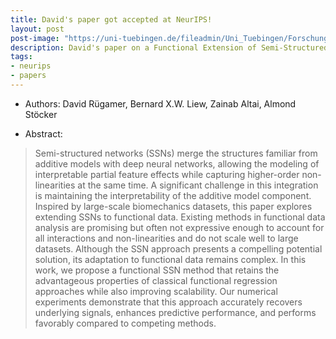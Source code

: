 ```yaml
---
title: David's paper got accepted at NeurIPS!
layout: post
post-image: "https://uni-tuebingen.de/fileadmin/Uni_Tuebingen/Forschung/Exzellenzinit/Cluster/Machine_Learning/Dokumente/1920px-Logo_for_Conference_on_Neural_Information_Processing_Systems.svg.png"
description: David's paper on a Functional Extension of Semi-Structured Networks was accepted at NeurIPS!
tags:
- neurips
- papers
---
```


- Authors: David Rügamer, Bernard X.W. Liew, Zainab Altai, Almond Stöcker

- Abstract:

> Semi-structured networks (SSNs) merge the structures familiar from additive models with deep neural networks, allowing the modeling of interpretable partial feature effects while capturing higher-order non-linearities at the same time. A significant challenge in this integration is maintaining the interpretability of the additive model component. Inspired by large-scale biomechanics datasets, this paper explores extending SSNs to functional data. Existing methods in functional data analysis are promising but often not expressive enough to account for all interactions and non-linearities and do not scale well to large datasets. Although the SSN approach presents a compelling potential solution, its adaptation to functional data remains complex. In this work, we propose a functional SSN method that retains the advantageous properties of classical functional regression approaches while also improving scalability. Our numerical experiments demonstrate that this approach accurately recovers underlying signals, enhances predictive performance, and performs favorably compared to competing methods.

